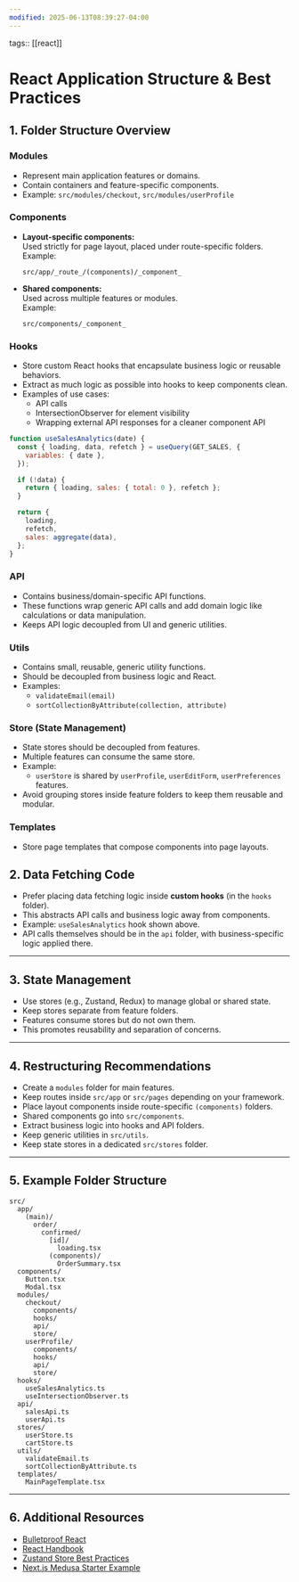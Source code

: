 ```yaml
---
modified: 2025-06-13T08:39:27-04:00
---
```


tags:: [[react]]
# React Application Structure & Best Practices

## 1. Folder Structure Overview

### Modules
- Represent main application features or domains.
- Contain containers and feature-specific components.
- Example: `src/modules/checkout`, `src/modules/userProfile`

### Components
- **Layout-specific components:**  
  Used strictly for page layout, placed under route-specific folders.  
  Example:  
  ```
  src/app/_route_/(components)/_component_
  ```
- **Shared components:**  
  Used across multiple features or modules.  
  Example:  
  ```
  src/components/_component_
  ```

### Hooks
- Store custom React hooks that encapsulate business logic or reusable behaviors.
- Extract as much logic as possible into hooks to keep components clean.
- Examples of use cases:
  - API calls
  - IntersectionObserver for element visibility
  - Wrapping external API responses for a cleaner component API

```js
function useSalesAnalytics(date) {
  const { loading, data, refetch } = useQuery(GET_SALES, {
    variables: { date },
  });

  if (!data) {
    return { loading, sales: { total: 0 }, refetch };
  }

  return {
    loading,
    refetch,
    sales: aggregate(data),
  };
}
```

### API
- Contains business/domain-specific API functions.
- These functions wrap generic API calls and add domain logic like calculations or data manipulation.
- Keeps API logic decoupled from UI and generic utilities.

### Utils
- Contains small, reusable, generic utility functions.
- Should be decoupled from business logic and React.
- Examples:
  - `validateEmail(email)`
  - `sortCollectionByAttribute(collection, attribute)`

### Store (State Management)
- State stores should be decoupled from features.
- Multiple features can consume the same store.
- Example:  
  - `userStore` is shared by `userProfile`, `userEditForm`, `userPreferences` features.
- Avoid grouping stores inside feature folders to keep them reusable and modular.

### Templates
- Store page templates that compose components into page layouts.



## 2. Data Fetching Code

- Prefer placing data fetching logic inside **custom hooks** (in the `hooks` folder).
- This abstracts API calls and business logic away from components.
- Example: `useSalesAnalytics` hook shown above.
- API calls themselves should be in the `api` folder, with business-specific logic applied there.

---

## 3. State Management

- Use stores (e.g., Zustand, Redux) to manage global or shared state.
- Keep stores separate from feature folders.
- Features consume stores but do not own them.
- This promotes reusability and separation of concerns.

---

## 4. Restructuring Recommendations

- Create a `modules` folder for main features.
- Keep routes inside `src/app` or `src/pages` depending on your framework.
- Place layout components inside route-specific `(components)` folders.
- Shared components go into `src/components`.
- Extract business logic into hooks and API folders.
- Keep generic utilities in `src/utils`.
- Keep state stores in a dedicated `src/stores` folder.

---

## 5. Example Folder Structure

```
src/
  app/
    (main)/
      order/
        confirmed/
          [id]/
            loading.tsx
          (components)/
            OrderSummary.tsx
  components/
    Button.tsx
    Modal.tsx
  modules/
    checkout/
      components/
      hooks/
      api/
      store/
    userProfile/
      components/
      hooks/
      api/
      store/
  hooks/
    useSalesAnalytics.ts
    useIntersectionObserver.ts
  api/
    salesApi.ts
    userApi.ts
  stores/
    userStore.ts
    cartStore.ts
  utils/
    validateEmail.ts
    sortCollectionByAttribute.ts
  templates/
    MainPageTemplate.tsx
```

---

## 6. Additional Resources

- [Bulletproof React](https://github.com/alan2207/bulletproof-react)
- [React Handbook](https://github.com/ericdiviney/react-handbook)
- [Zustand Store Best Practices](https://www.reddit.com/r/reactjs/comments/15agnsv/zustand_where_to_place_files_selectors_stores_how/)
- [Next.js Medusa Starter Example](https://github1s.com/medusajs/nextjs-starter-medusa/blob/HEAD/src/app/(main)/order/confirmed/[id]/loading.tsx)

